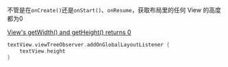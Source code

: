 不管是在`onCreate()`还是`onStart()`、`onResume`，获取布局里的任何 View 的高度都为0

[View's getWidth() and getHeight() returns 0](https://stackoverflow.com/questions/3591784/views-getwidth-and-getheight-returns-0)

```kotlin
textView.viewTreeObserver.addOnGlobalLayoutListener {
	textView.height
}
```

